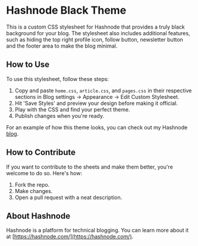 # Hashnode Black Theme

This is a custom CSS stylesheet for Hashnode that provides a truly black background for your blog. The stylesheet also includes additional features, such as hiding the top right profile icon, follow button, newsletter button and the footer area to make the blog minimal.

## How to Use

To use this stylesheet, follow these steps:

1. Copy and paste `home.css`, `article.css`, and `pages.css` in their respective sections in Blog settings -> Appearance -> Edit Custom Stylesheet.
2. Hit 'Save Styles' and preview your design before making it official.
3. Play with the CSS and find your perfect theme.
4. Publish changes when you're ready.

For an example of how this theme looks, you can check out my Hashnode [blog](https://anuragrajanp.hashnode.dev).

## How to Contribute

If you want to contribute to the sheets and make them better, you're welcome to do so. Here's how:

1. Fork the repo.
2. Make changes.
3. Open a pull request with a neat description.

## About Hashnode

Hashnode is a platform for technical blogging. You can learn more about it at [https://hashnode.com/](https://hashnode.com/).
